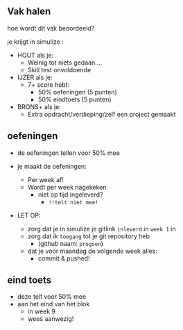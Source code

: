 ## Vak halen

hoe wordt dit vak beoordeeld?

je krijgt in simulize :
- HOUT als je:
    - Weinig tot niets gedaan….
    - Skill test onvoldoende
- IJZER als je:
    - 7+ score hebt:
        - 50% oefeningen (5 punten)
        - 50% eindtoets (5 punten)
- BRONS+ als je:
    - Extra opdracht/verdieping/zelf een project gemaakt

## oefeningen

- de oefeningen tellen voor 50% mee

- je maakt de oefeningen:
    - Per week af!
    - Wordt per week nagekeken
        - niet op tijd ingeleverd? 
            - `!!telt niet mee!`

- LET OP:
    - zorg dat je in simulize je gitlink `inleverd` in `week 1` in 
    - zorg dat ik `toegang` tot je git repository heb 
        - (github naam: `progsen`)
    - dat je voor maandag de volgende week alles:
        - commit & pushed!

## eind toets

- deze telt voor 50% mee
- aan het eind van het blok
    - in week 9
    - wees aanwezig!